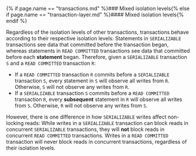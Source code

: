 {% if page.name == "transactions.md" %}### Mixed isolation levels{% else if page.name == "transaction-layer.md" %}#### Mixed isolation levels{% endif %}

Regardless of the isolation levels of other transactions, transactions behave according to their respective isolation levels: Statements in `SERIALIZABLE` transactions see data that committed before the transaction began, whereas statements in `READ COMMITTED` transactions see data that committed before each **statement** began. Therefore, given a `SERIALIZABLE` transaction `S` and a `READ COMMITTED` transaction `R`:

- If a `READ COMMITTED` transaction `R` commits before a `SERIALIZABLE` transaction `S`, every statement in `S` will observe all writes from `R`. Otherwise, `S` will not observe any writes from `R`.
- If a `SERIALIZABLE` transaction `S` commits before a `READ COMMITTED` transaction `R`, every **subsequent** statement in `R` will observe all writes from `S`. Otherwise, `R` will not observe any writes from `S`.

However, there is one difference in how `SERIALIZABLE` writes affect non-locking reads: While writes in a `SERIALIZABLE` transaction can block reads in concurrent `SERIALIZABLE` transactions, they will **not** block reads in concurrent `READ COMMITTED` transactions. Writes in a `READ COMMITTED` transaction will never block reads in concurrent transactions, regardless of their isolation levels.